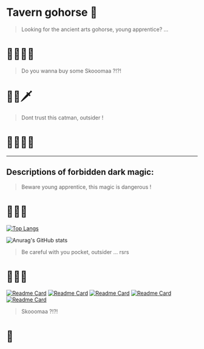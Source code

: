 # Tavern gohorse 🐴

> Looking for the ancient arts gohorse, young apprentice?  ... 
# 🧙🏻‍♂️🔥

> Do you wanna buy some Skooomaa ?!?!
# 🍺🦁🗡

> Dont trust this catman, outsider !
# 🧝🏻‍♂🏹

<hr>

## Descriptions of forbidden dark magic:
> Beware young apprentice, this magic is dangerous ! 
# 🧙🏻‍♂
[![Top Langs](https://github-readme-stats.vercel.app/api/top-langs/?username=jrbublitz&theme=dark&hide=html,css,dockerfile&langs_count=5)](https://github.com/anuraghazra/github-readme-stats)

![Anurag's GitHub stats](https://github-readme-stats.vercel.app/api?username=jrbublitz&show_icons=true&theme=dark)

> Be careful with you pocket, outsider ... rsrs
# 🧝🏻‍♂

[![Readme Card](https://github-readme-stats.vercel.app/api/pin/?username=jrbublitz&repo=DISCORD_BOT_GIT&theme=dark)](https://github.com/jrbublitz/DISCORD_BOT_GIT) [![Readme Card](https://github-readme-stats.vercel.app/api/pin/?username=jrbublitz&repo=snake-game&theme=dark)](https://github.com/jrbublitz/snake-game) [![Readme Card](https://github-readme-stats.vercel.app/api/pin/?username=jrbublitz&repo=Aulas-python&theme=dark)](https://github.com/jrbublitz/Aulas-python) [![Readme Card](https://github-readme-stats.vercel.app/api/pin/?username=jrbublitz&repo=Cedup-TCC&theme=dark)](https://github.com/jrbublitz/Cedup-TCC) [![Readme Card](https://github-readme-stats.vercel.app/api/pin/?username=jrbublitz&repo=Gerenciamento-memoria&theme=dark)](https://github.com/jrbublitz/Gerenciamento-memoria)

> Skooomaa ?!?!
# 🦁

